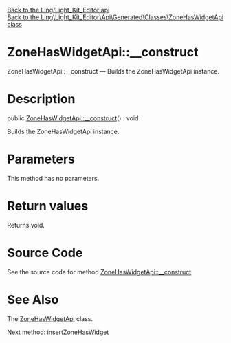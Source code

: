 [Back to the Ling/Light_Kit_Editor api](https://github.com/lingtalfi/Light_Kit_Editor/blob/master/doc/api/Ling/Light_Kit_Editor.md)<br>
[Back to the Ling\Light_Kit_Editor\Api\Generated\Classes\ZoneHasWidgetApi class](https://github.com/lingtalfi/Light_Kit_Editor/blob/master/doc/api/Ling/Light_Kit_Editor/Api/Generated/Classes/ZoneHasWidgetApi.md)


ZoneHasWidgetApi::__construct
================



ZoneHasWidgetApi::__construct — Builds the ZoneHasWidgetApi instance.




Description
================


public [ZoneHasWidgetApi::__construct](https://github.com/lingtalfi/Light_Kit_Editor/blob/master/doc/api/Ling/Light_Kit_Editor/Api/Generated/Classes/ZoneHasWidgetApi/__construct.md)() : void




Builds the ZoneHasWidgetApi instance.




Parameters
================

This method has no parameters.


Return values
================

Returns void.








Source Code
===========
See the source code for method [ZoneHasWidgetApi::__construct](https://github.com/lingtalfi/Light_Kit_Editor/blob/master/Api/Generated/Classes/ZoneHasWidgetApi.php#L28-L32)


See Also
================

The [ZoneHasWidgetApi](https://github.com/lingtalfi/Light_Kit_Editor/blob/master/doc/api/Ling/Light_Kit_Editor/Api/Generated/Classes/ZoneHasWidgetApi.md) class.

Next method: [insertZoneHasWidget](https://github.com/lingtalfi/Light_Kit_Editor/blob/master/doc/api/Ling/Light_Kit_Editor/Api/Generated/Classes/ZoneHasWidgetApi/insertZoneHasWidget.md)<br>

